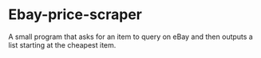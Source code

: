# Ebay-price-scraper

A small program that asks for an item to query on eBay and then outputs a list starting at the cheapest item.
